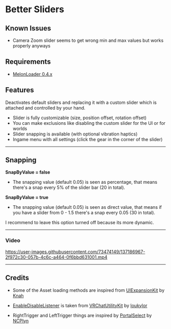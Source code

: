 # Better Sliders

## Known Issues

- Camera Zoom slider seems to get wrong min and max values but works properly anyways

## Requirements

- [MelonLoader 0.4.x](https://melonwiki.xyz/)

## Features

Deactivates default sliders and replacing it with a custom slider which is attached and controlled by your hand.

- Slider is fully customizable (size, position offset, rotation offset)
- You can make exclusions like disabling the custom slider for the UI or for worlds
- Slider snapping is available (with optional vibration haptics)
- Ingame menu with all settings (click the gear in the corner of the slider)

---

## Snapping

**SnapByValue = false** 
- The snapping value (default 0.05) is seen as percentage, that means there's a snap every 5% of the slider bar (20 in total).

**SnapByValue = true**
- The snapping value (default 0.05) is seen as direct value, that means if you have a slider from 0 - 1.5 there's a snap every 0.05 (30 in total).

 I recommend to leave this option turned off because its more dynamic.

---

### Video

https://user-images.githubusercontent.com/73474149/137186967-2f972c30-057b-4c6c-a464-0f6bbd631001.mp4

---

## Credits

- Some of the Asset loading methods are inspired from [UIExpansionKit](https://github.com/knah/VRCMods/tree/master/UIExpansionKit) by [Knah](https://github.com/knah)

- [EnableDisableListener](https://github.com/DragonPlayerX/BetterSliders/blob/master/BetterSliders/UI/EnableDisableListener.cs) is taken from [VRChatUtilityKit](https://github.com/loukylor/VRC-Mods/tree/main/VRChatUtilityKit) by [loukylor](https://github.com/loukylor)

- RightTrigger and LeftTrigger things are inspired by [PortalSelect](https://github.com/NCPlyn/PortalSelect) by [NCPlyn](https://github.com/NCPlyn)
